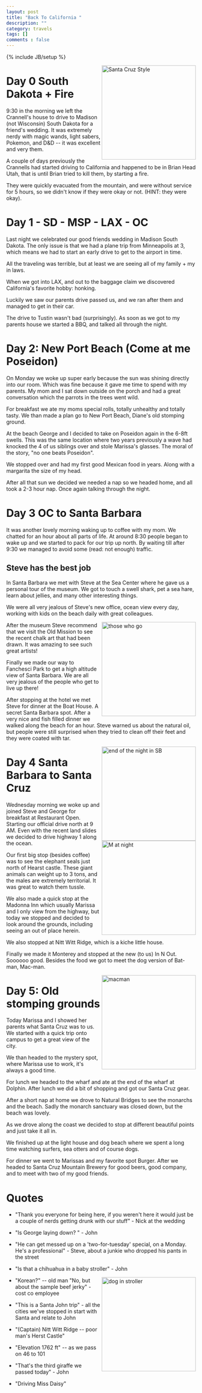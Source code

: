 ```yaml
---
layout: post
title: "Back To California "
description: ""
category: travels
tags: []
comments : false
---
```

{% include JB/setup %}


<img src="http://santacruzskateboards.com/images/logos/sc-dot/sc-dot.svg" alt="Santa Cruz Style" style="width: 250px;" align="right"/>

# Day 0 South Dakota + Fire

9:30 in the morning we left the Crannell's house to drive to Madison (not Wisconsin) South Dakota for a friend's wedding.  It was extremely nerdy with magic wands, light sabers,  Pokemon,  and D&D -- it was excellent and very them. 

A couple of days previously the Crannells had started driving to California and happened to be in Brian Head Utah, that is until Brian tried to kill them, by starting a fire. 

They were quickly evacuated from the mountain,  and were without service for 5 hours, so we didn't know if they were okay or not. (HINT: they were okay). 

# Day 1 - SD - MSP - LAX - OC

Last night we celebrated our good friends wedding in Madison South Dakota.  The only issue is that we had a plane trip from Minneapolis at 3, which means we had to start an early drive to get to the airport in time. 

All the traveling was terrible,  but at least we are seeing all of my family + my in laws.  

When we got into LAX, and out to the baggage claim we discovered California's favorite hobby: honking. 

Luckily we saw our parents drive passed us,  and we ran after them and managed to get in their car. 

The drive to Tustin wasn't bad (surprisingly). As soon as we got to my parents house we started a BBQ, and talked all through the night. 

# Day 2: New Port Beach (Come at me Poseidon) 

On Monday we woke up super early because the sun was shining directly into our room.  Which was fine because it gave me time to spend with my parents.  My mom and I sat down outside on the porch and had a great conversation which the parrots in the trees went wild. 

For breakfast we ate my moms special rolls, totally unhealthy and totally tasty. We than made a plan go to New Port Beach,  Diane's old stomping ground. 

At the beach George and I decided to take on Poseidon again in the 6-8ft swells.  This was the same location where two years previously a wave had knocked the 4 of us siblings over and stole Marissa's glasses. The moral of the story, "no one beats Poseidon".

We stopped over and had my first good Mexican food in years.  Along with a margarita the size of my head.  

After all that sun we decided we needed a nap so we headed home, and all took a 2-3 hour nap. Once again talking through the night. 

# Day 3 OC to Santa Barbara

It was another lovely morning waking up to coffee with my mom. We chatted for an hour about all parts of life. At around 8:30 people began to wake up and we started to pack for our trip up north.  By waiting till after 9:30 we managed to avoid some (read: not enough)  traffic.  

## Steve has the best job

In Santa Barbara we met with Steve at the Sea Center where he gave us a personal tour of the museum. We got to touch a swell shark, pet a sea hare, learn about jellies, and many other interesting things. 

We were all very jealous of Steve's new office, ocean view every day, working with kids on the beach daily with great colleagues. 

<img  src="{{site.url}}/images/travels/CA/SbBeach.jpg" alt="those who go" style="width: 250px;" align="right"/>

After the museum Steve recommend that we visit the Old Mission to see the recent chalk art that had been drawn.  It was amazing to see such great artists! 

Finally we made our way to Fanchesci Park to get a high altitude view of Santa Barbara. We are all very jealous of the people who get to live up there! 

After stopping at the hotel we met Steve for dinner at the Boat House. A secret Santa Barbara spot. After a very nice and fish filled dinner we walked along the beach for an hour. Steve warned us about the natural oil,  but people were still surprised when they tried to clean off their feet and they were coated with tar. 

<img  src="{{site.url}}/images/travels/CA/Siblings.jpg" alt="end of the night in SB" style="width: 250px;" align="right"/>

<img  src="{{site.url}}/images/travels/CA/sunset.jpg" alt="M at night" style="width: 250px;" align="right"/>

# Day 4 Santa Barbara to Santa Cruz

Wednesday morning we woke up and joined Steve and George for breakfast at Restaurant Open. Starting our official drive north at 9 AM. Even with the recent land slides we decided to drive highway 1 along the ocean. 

Our first big stop (besides coffee) was to see the elephant seals just north of Hearst castle.  These giant animals can weight up to 3 tons, and the males are extremely territorial. It was great to watch them tussle. 

We also made a quick stop at the Madonna Inn which usually Marissa and I only view from the highway,  but today we stopped and decided to look around the grounds, including seeing an out of place herein.

We also stopped at Nitt Witt Ridge, which is a kiche little house.

Finally we made it Monterey and stopped at the new (to us) In N Out. Soooooo good. Besides the food we got to meet the dog version of Bat-man,  Mac-man. 

<img  src="{{site.url}}/images/travels/CA/macman.jpg" alt="macman" style="width: 250px;" align="right"/>

# Day 5: Old stomping grounds

Today Marissa and I showed her parents what Santa Cruz was to us. We started with a quick trip onto campus to get a great view of the city. 


We than headed to the mystery spot,  where Marissa use to work,  it's always a good time. 


For lunch we headed to the wharf and ate at the end of the wharf at Dolphin.  After lunch we did a bit of shopping and got our Santa Cruz gear. 

After a short nap at home we drove to Natural Bridges to see the monarchs and the beach.  Sadly the monarch sanctuary was closed down, but the beach was lovely. 

As we drove along the coast we decided to stop at different beautiful points and just take it all in. 

We finished up at the light house and dog beach where we spent a long time watching surfers,  sea otters and of course dogs. 

For dinner we went to Marissas and my favorite spot Burger. After we headed to Santa Cruz Mountain Brewery for good beers, good company, and to meet with two of my good friends. 



# Quotes

* "Thank you everyone for being here,  if you weren't here it would just be a couple of nerds getting drunk with our stuff" - Nick at the wedding

* "Is George laying down? " - John

* "He can get messed up on a 'two-for-tuesday' special,  on a Monday.  He's a professional" - Steve, about a junkie who dropped his pants in the street 

* "Is that a chihuahua in a baby stroller" - John

<img  src="{{site.url}}/images/travels/CA/Wawo.png" alt="dog in stroller" style="width: 250px;" align="right"/>

* "Korean?" -- old man "No,  but about the sample beef jerky" - cost co employee

* "This is a Santa John trip" - all the cities we've stopped in start with Santa and relate to John

* "(Captain) Nitt Witt Ridge -- poor man's Herst Castle"

* "Elevation 1762 ft" -- as we pass on 46 to 101

* "That's the third giraffe we passed today" - John

* "Driving Miss Daisy"
